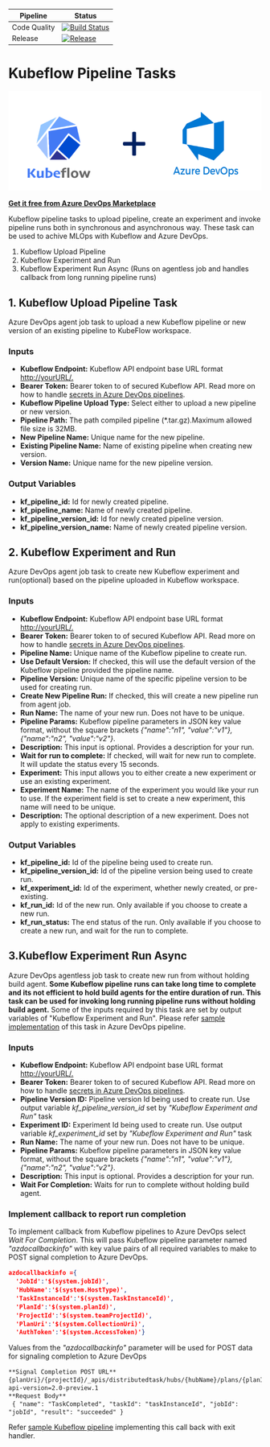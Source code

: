 | Pipeline     | Status                                                                                                                                                                                                                                                                  |
| ------------ | ----------------------------------------------------------------------------------------------------------------------------------------------------------------------------------------------------------------------------------------------------------------------- |
| Code Quality | [![Build Status](https://dev.azure.com/csedevops/Kubeflow%20Integration/_apis/build/status/kubeflow-azdo-customtask/code-quality-check?branchName=master)](https://dev.azure.com/csedevops/Kubeflow%20Integration/_build/latest?definitionId=419&branchName=master)     |
| Release      | [![Release](https://dev.azure.com/csedevops/Kubeflow%20Integration/_apis/build/status/kubeflow-azdo-customtask/KubeflowTaskBuildAndRelease?branchName=master)](https://dev.azure.com/csedevops/Kubeflow%20Integration/_build/latest?definitionId=293&branchName=master) |

# Kubeflow Pipeline Tasks 

![image info](./images/kfp_azuredevops.png)

**[Get it free from Azure DevOps Marketplace](https://marketplace.visualstudio.com/items?itemName=CSE-DevOps.KubeflowTasks)**

 Kubeflow pipeline tasks to upload pipeline, create an experiment and invoke pipeline runs both in synchronous and asynchronous way. These task can be used to achive MLOps with Kubeflow and Azure DevOps.

1. Kubeflow Upload Pipeline
2. Kubeflow Experiment and Run
3. Kubeflow Experiment Run Async (Runs on agentless job and handles callback from long running pipeline runs)

## 1. Kubeflow Upload Pipeline Task

Azure DevOps agent job task to upload a new Kubeflow pipeline or new version of an existing pipeline to KubeFlow workspace.

### Inputs

- **Kubeflow Endpoint:** Kubeflow API endpoint base URL format <http://yourURL/.>
- **Bearer Token:** Bearer token to of secured Kubeflow API. Read more on how to handle [secrets in Azure DevOps pipelines](https://docs.microsoft.com/en-us/azure/devops/pipelines/process/variables?view=azure-devops&tabs=yaml%2Cbatch#secret-variables).  
- **Kubeflow Pipeline Upload Type:** Select either to upload a new pipeline or new version.
- **Pipeline Path:** The path compiled pipeline (*.tar.gz).Maximum allowed file size is 32MB.
- **New Pipeline Name:** Unique name for the new pipeline.
- **Existing Pipeline Name:** Name of existing pipeline when creating new version.
- **Version Name:** Unique name for the new pipeline version.

### Output Variables

- **kf_pipeline_id:** Id for newly created pipeline.
- **kf_pipeline_name:** Name of newly created pipeline.
- **kf_pipeline_version_id:** Id for newly created pipeline version.
- **kf_pipeline_version_name:** Name of newly created pipeline version.

## 2. Kubeflow Experiment and Run

Azure DevOps agent job task to create new Kubeflow experiment and run(optional) based on the pipeline uploaded in Kubeflow workspace.

### Inputs

- **Kubeflow Endpoint:** Kubeflow API endpoint base URL format <http://yourURL/.>
- **Bearer Token:** Bearer token to of secured Kubeflow API. Read more on how to handle [secrets in Azure DevOps pipelines](https://docs.microsoft.com/en-us/azure/devops/pipelines/process/variables?view=azure-devops&tabs=yaml%2Cbatch#secret-variables).
- **Pipeline Name:** Unique name of the Kubeflow pipeline to create run.
- **Use Default Version:** If checked, this will use the default version of the Kubeflow pipeline provided the pipeline name.
- **Pipeline Version:** Unique name of the specific pipeline version to be used for creating run.
- **Create New Pipeline Run:** If checked, this will create a new pipeline run from agent job.
- **Run Name:** The name of your new run. Does not have to be unique.
- **Pipeline Params:** Kubeflow pipeline parameters in JSON key value format, without the square brackets *{"name":"n1", "value":"v1"}, {"name":"n2", "value":"v2"}*.
- **Description:** This input is optional. Provides a description for your run.
- **Wait for run to complete:** If checked, will wait for new run to complete. It will update the status every 15 seconds.
- **Experiment:** This input allows you to either create a new experiment or use an existing experiment.
- **Experiment Name:** The name of the experiment you would like your run to use. If the experiment field is set to create a new experiment, this name will need to be unique.
- **Description:** The optional description of a new experiment. Does not apply to existing experiments.

### Output Variables

- **kf_pipeline_id:** Id of the pipeline being used to create run.
- **kf_pipeline_version_id:** Id of the pipeline version being used to create run.
- **kf_experiment_id:** Id of the experiment, whether newly created, or pre-existing.
- **kf_run_id:** Id of the new run. Only available if you choose to create a new run.
- **kf_run_status:** The end status of the run. Only available if you choose to create a new run, and wait for the run to complete.

## 3.Kubeflow Experiment Run Async

Azure DevOps agentless job task to create new run from without holding build agent. **Some Kubeflow pipeline runs can take long time to complete and its not efficient to hold build agents for the entire duration of run. This task can be used for invoking long running pipeline runs without holding build agent.** Some of the inputs required by this task are set by output variables of "Kubeflow Experiment and Run". Please refer [sample implementation](https://github.com/kaizentm/kubemlops/blob/209cafe64e0793fca99882f3f87eacad22b54b9e/.azdo/ci.yaml#L95) of this task in Azure DevOps pipeline.

### Inputs

- **Kubeflow Endpoint:** Kubeflow API endpoint base URL format <http://yourURL/.>
- **Bearer Token:** Bearer token to of secured Kubeflow API. Read more on how to handle [secrets in Azure DevOps pipelines](https://docs.microsoft.com/en-us/azure/devops/pipelines/process/variables?view=azure-devops&tabs=yaml%2Cbatch#secret-variables).
- **Pipeline Version ID:** Pipeline version Id being used to create run. Use output variable *kf_pipeline_version_id* set by *"Kubeflow Experiment and Run"* task
- **Experiment ID:** Experiment Id being used to create run. Use output variable *kf_experiment_id* set by *"Kubeflow Experiment and Run"* task
- **Run Name:** The name of your new run. Does not have to be unique.
- **Pipeline Params:** Kubeflow pipeline parameters in JSON key value format, without the square brackets *{"name":"n1", "value":"v1"}, {"name":"n2", "value":"v2"}*.
- **Description:**  This input is optional. Provides a description for your run.
- **Wait For Completion:** Waits for run to complete without holding build agent.

### Implement callback to report run completion

To implement callback from Kubeflow pipelines to Azure DevOps select *Wait For Completion*. This will pass Kubeflow pipeline parameter named *"azdocallbackinfo"* with key value pairs of all required variables to make to POST signal completion to Azure DevOps.  

```json
azdocallbackinfo ={
  'JobId':'$(system.jobId)',
  'HubName':'$(system.HostType)',
  'TaskInstanceId':'$(system.TaskInstanceId)',
  'PlanId':'$(system.planId)',
  'ProjectId':'$(system.teamProjectId)',
  'PlanUri':'$(system.CollectionUri)',
  'AuthToken':'$(system.AccessToken)'}
```

Values from the *"azdocallbackinfo"* parameter will be used for POST data for signaling completion to Azure DevOps

```
**Signal Completion POST URL**
{planUri}/{projectId}/_apis/distributedtask/hubs/{hubName}/plans/{planId}/events?api-version=2.0-preview.1
**Request Body**
 { "name": "TaskCompleted", "taskId": "taskInstanceId", "jobId": "jobId", "result": "succeeded" }
 ```

 Refer [sample Kubeflow pipeline](https://github.com/kaizentm/kubemlops/blob/master/code/pipelineazdo.py) implementing this call back with exit handler.
